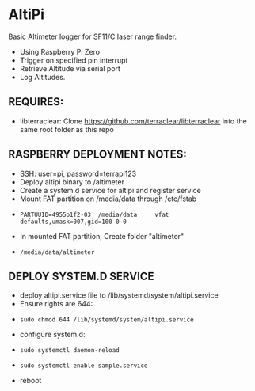 # AltiPi
Basic Altimeter logger for SF11/C laser range finder.

- Using Raspberry Pi Zero
- Trigger on specified pin interrupt 
- Retrieve Altitude via serial port
- Log Altitudes.


REQUIRES:
---------
- libterraclear: Clone https://github.com/terraclear/libterraclear into the same root folder as this repo


RASPBERRY DEPLOYMENT NOTES:
-----------------
- SSH: user=pi, password=terrapi123
- Deploy altipi binary to /altimeter
- Create a system.d service for altipi and register service
- Mount FAT partition on /media/data through /etc/fstab
-     PARTUUID=4955b1f2-03  /media/data     vfat    defaults,umask=007,gid=100 0 0
- In mounted FAT partition, Create folder "altimeter"
-     /media/data/altimeter

DEPLOY SYSTEM.D SERVICE
-----------------------
- deploy altipi.service file to /lib/systemd/system/altipi.service
- Ensure rights are 644:
-     sudo chmod 644 /lib/systemd/system/altipi.service
- configure system.d: 
-     sudo systemctl daemon-reload
-     sudo systemctl enable sample.service
- reboot
